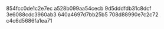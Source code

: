 854fcc0de1c2e7ec
a528b099aa54cecb
9d5dddfdb31c8dcf
3e6088cdc3960ab3
640a4697d7bb25b5
708d88990e7c2c72
c4c6d5686fa1ea71
